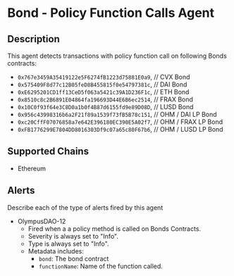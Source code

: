 # Bond - Policy Function Calls Agent

## Description

This agent detects transactions with policy function call on following Bonds contracts:

- `0x767e3459A35419122e5F6274fB1223d75881E0a9`, // CVX Bond
- `0x575409F8d77c12B05feD8B455815f0e54797381c`, // DAI Bond
- `0xE6295201CD1ff13CeD5f063a5421c39A1D236F1c`, // ETH Bond
- `0x8510c8c2B6891E04864fa196693D44E6B6ec2514`, // FRAX Bond
- `0x10C0f93f64e3C8D0a1b0f4B87d6155fd9e89D08D`, // LUSD Bond
- `0x956c43998316b6a2F21f89a1539f73fB5B78c151`, // OHM / DAI LP Bond
- `0xc20CffF07076858a7e642E396180EC390E5A02f7`, // OHM / FRAX LP Bond
- `0xFB1776299E7804DD8016303Df9c07a65c80F67b6`, // OHM / LUSD LP Bond

## Supported Chains

- Ethereum

## Alerts

Describe each of the type of alerts fired by this agent

- OlympusDAO-12
  - Fired when a a policy method is called on Bonds Contracts.
  - Severity is always set to "Info".
  - Type is always set to "Info".
  - Metadata includes:
    - `bond`: The bond contract
    - `functionName`: Name of the function called.
